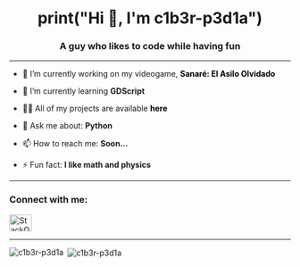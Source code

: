 <h1 align="center">print("Hi 👋, I'm <b>c1b3r-p3d1a</b>")</h1>
<h3 align="center">A guy who likes to code while having fun</h3>

--------------------------

- 🔭 I’m currently working on my videogame, <a href="https://c1b3r-p3d1a.itch.io/el-asilo-olvidado" style="text-decoration: none; cursor: pointer; color:#000000" target="_blank"><b>Sanaré: El Asilo Olvidado</b></a>

- 🌱 I’m currently learning **GDScript**

- 👨‍💻 All of my projects are available <a href="https://github.com/c1b3r-p3d1a?tab=repositories" style="text-decoration: none; cursor: pointer; color:#000000" target="_blank"><b>here</b></a>

- 💬 Ask me about: **Python**

- 📫 How to reach me: **Soon...**

- ⚡ Fun fact: **I like math and physics**

--------------------------

<h3 align="left"><b>Connect with me:</b></h3>
<p align="left">
<a href="https://stackoverflow.com/users/21134869" target="_blank"><img align="center" src="https://raw.githubusercontent.com/rahuldkjain/github-profile-readme-generator/master/src/images/icons/Social/stack-overflow.svg" alt="StackOverflow Icon" height="30" width="40" /></a>
</p>

--------------------------

<p><img align="left" src="https://github-readme-stats.vercel.app/api/top-langs?username=c1b3r-p3d1a&show_icons=true&locale=en" alt="c1b3r-p3d1a" /></p>

<p>&nbsp;<img align="center" src="https://github-readme-stats.vercel.app/api?username=c1b3r-p3d1a&show_icons=true&locale=en" alt="c1b3r-p3d1a" /></p>
